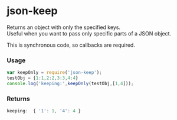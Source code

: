 # json-keep
Returns an object with only the specified keys.  
Useful when you want to pass only specific parts of a JSON object.

This is synchronous code, so callbacks are required.

### Usage
```js
var keepOnly = require('json-keep');
testObj = {1:1,2:2,3:3,4:4}
console.log('keeping:',keepOnly(testObj,[1,4]));
```

### Returns
```js
keeping:  { '1': 1, '4': 4 }
```